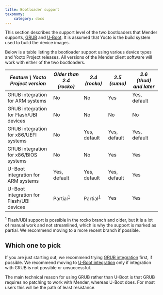 ```yaml
---
title: Bootloader support
taxonomy:
    category: docs
---
```


This section describes the support level of the two bootloaders that Mender supports, [GRUB](https://www.gnu.org/software//?target=_blank) and [U-Boot](http://www.denx.de/wiki/U-Boot?target=_blank). It is assumed that Yocto is the build system used to build the device images.

Below is a table listing the bootloader support using various device types and Yocto Project releases. All versions of the Mender client software will work with either of the two bootloaders.

<!--AUTOVERSION: "Older than 2.4 (%)"/ignore "2.4 (%)"/ignore "2.5 (%)"/ignore "2.6 (%) and later"/ignore-->
| *Feature \ Yocto Project version*        | *Older than 2.4 (rocko)* | *2.4 (rocko)*       | *2.5 (sumo)* | *2.6 (thud) and later* |
|------------------------------------------|--------------------------|---------------------|--------------|------------------------|
| GRUB integration for ARM systems         | No                       | No                  | Yes          | Yes, default           |
| GRUB integration for Flash/UBI devices   | No                       | No                  | No           | No                     |
| GRUB integration for x86/UEFI systems    | No                       | Yes, default        | Yes, default | Yes, default           |
| GRUB integration for x86/BIOS systems    | No                       | No                  | Yes          | Yes                    |
| U-Boot integration for ARM systems       | Yes, default             | Yes, default        | Yes, default | Yes                    |
| U-Boot integration for Flash/UBI devices | Partial<sup>1</sup>      | Partial<sup>1</sup> | Yes          | Yes                    |

<!--AUTOVERSION: "% branch and older"/ignore-->
<sup>1</sup> Flash/UBI support is possible in the rocko branch and older, but it is a lot of manual work and not streamlined, which is why the support is marked as partial. We recommend moving to a more recent branch if possible.

## Which one to pick

If you are just starting out, we recommend trying [GRUB integration]() first, if possible. We recommend moving to [U-Boot integration]() only if integration with GRUB is not possible or unsuccessful.

The main technical reason for using GRUB rather than U-Boot is that GRUB requires no patching to work with Mender, whereas U-Boot does. For most users this will be the path of least resistance.
